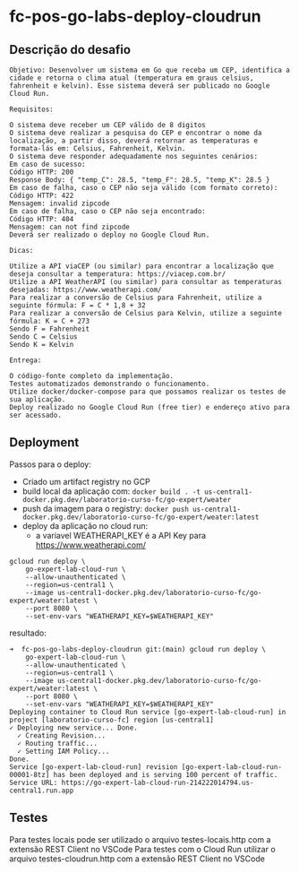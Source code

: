 # fc-pos-go-labs-deploy-cloudrun

## Descrição do desafio
```
Objetivo: Desenvolver um sistema em Go que receba um CEP, identifica a cidade e retorna o clima atual (temperatura em graus celsius, fahrenheit e kelvin). Esse sistema deverá ser publicado no Google Cloud Run.

Requisitos:

O sistema deve receber um CEP válido de 8 digitos
O sistema deve realizar a pesquisa do CEP e encontrar o nome da localização, a partir disso, deverá retornar as temperaturas e formata-lás em: Celsius, Fahrenheit, Kelvin.
O sistema deve responder adequadamente nos seguintes cenários:
Em caso de sucesso:
Código HTTP: 200
Response Body: { "temp_C": 28.5, "temp_F": 28.5, "temp_K": 28.5 }
Em caso de falha, caso o CEP não seja válido (com formato correto):
Código HTTP: 422
Mensagem: invalid zipcode
​​​Em caso de falha, caso o CEP não seja encontrado:
Código HTTP: 404
Mensagem: can not find zipcode
Deverá ser realizado o deploy no Google Cloud Run.

Dicas:

Utilize a API viaCEP (ou similar) para encontrar a localização que deseja consultar a temperatura: https://viacep.com.br/
Utilize a API WeatherAPI (ou similar) para consultar as temperaturas desejadas: https://www.weatherapi.com/
Para realizar a conversão de Celsius para Fahrenheit, utilize a seguinte fórmula: F = C * 1,8 + 32
Para realizar a conversão de Celsius para Kelvin, utilize a seguinte fórmula: K = C + 273
Sendo F = Fahrenheit
Sendo C = Celsius
Sendo K = Kelvin

Entrega:

O código-fonte completo da implementação.
Testes automatizados demonstrando o funcionamento.
Utilize docker/docker-compose para que possamos realizar os testes de sua aplicação.
Deploy realizado no Google Cloud Run (free tier) e endereço ativo para ser acessado.
```
## Deployment

Passos para o deploy:
- Criado um artifact registry no GCP
- build local da aplicação com:
```docker build . -t us-central1-docker.pkg.dev/laboratorio-curso-fc/go-expert/weater```
- push da imagem para o registry:
```docker push us-central1-docker.pkg.dev/laboratorio-curso-fc/go-expert/weater:latest```
- deploy da aplicação no cloud run:
  - a variavel WEATHERAPI_KEY é a API Key para https://www.weatherapi.com/
```
gcloud run deploy \
    go-expert-lab-cloud-run \
    --allow-unauthenticated \
    --region=us-central1 \
    --image us-central1-docker.pkg.dev/laboratorio-curso-fc/go-expert/weater:latest \
    --port 8080 \
    --set-env-vars "WEATHERAPI_KEY=$WEATHERAPI_KEY"
```
resultado:
```
➜  fc-pos-go-labs-deploy-cloudrun git:(main) gcloud run deploy \
    go-expert-lab-cloud-run \
    --allow-unauthenticated \
    --region=us-central1 \
    --image us-central1-docker.pkg.dev/laboratorio-curso-fc/go-expert/weater:latest \
    --port 8080 \
    --set-env-vars "WEATHERAPI_KEY=$WEATHERAPI_KEY"
Deploying container to Cloud Run service [go-expert-lab-cloud-run] in project [laboratorio-curso-fc] region [us-central1]
✓ Deploying new service... Done.                                                                                                                                                                                                                    
  ✓ Creating Revision...                                                                                                                                                                                                                            
  ✓ Routing traffic...                                                                                                                                                                                                                              
  ✓ Setting IAM Policy...                                                                                                                                                                                                                           
Done.                                                                                                                                                                                                                                               
Service [go-expert-lab-cloud-run] revision [go-expert-lab-cloud-run-00001-8tz] has been deployed and is serving 100 percent of traffic.
Service URL: https://go-expert-lab-cloud-run-214222014794.us-central1.run.app
```
## Testes

Para testes locais pode ser utilizado o arquivo testes-locais.http com a extensão REST Client no VSCode
Para testes com o Cloud Run utilizar o arquivo testes-cloudrun.http com a extensão REST Client no VSCode




